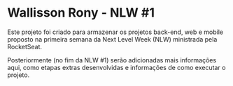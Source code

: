 # Wallisson Rony - NLW #1

<p>Este projeto foi criado para armazenar os projetos back-end, web e mobile proposto na primeira semana da Next Level Week (NLW) ministrada pela RocketSeat.</p>

</hr>

<p>Posteriormente (no fim da NLW #1) serão adicionadas mais informações aqui, como etapas extras desenvolvidas e informações de como executar o projeto.</p>